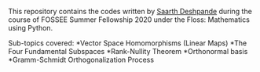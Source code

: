 This repository contains the codes written by [Saarth Deshpande](https://github.com/saarthdeshpande) during the course of FOSSEE Summer Fellowship 2020 under the Floss: Mathematics using Python.

Sub-topics covered:
*Vector Space Homomorphisms (Linear Maps)
*The Four Fundamental Subspaces
*Rank-Nullity Theorem
*Orthonormal basis
*Gramm-Schmidt Orthogonalization Process
